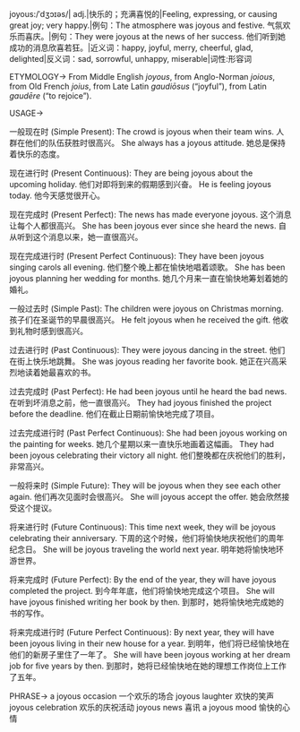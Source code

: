 joyous:/ˈdʒɔɪəs/| adj.|快乐的；充满喜悦的|Feeling, expressing, or causing great joy; very happy.|例句：The atmosphere was joyous and festive. 气氛欢乐而喜庆。|例句：They were joyous at the news of her success. 他们听到她成功的消息欣喜若狂。|近义词：happy, joyful, merry, cheerful, glad, delighted|反义词：sad, sorrowful, unhappy, miserable|词性:形容词

ETYMOLOGY->
From Middle English *joyous*, from Anglo-Norman *joious*, from Old French *joius*, from Late Latin *gaudiōsus* (“joyful”), from Latin *gaudēre* (“to rejoice”).

USAGE->

一般现在时 (Simple Present):
The crowd is joyous when their team wins.  人群在他们的队伍获胜时很高兴。
She always has a joyous attitude. 她总是保持着快乐的态度。

现在进行时 (Present Continuous):
They are being joyous about the upcoming holiday. 他们对即将到来的假期感到兴奋。
He is feeling joyous today. 他今天感觉很开心。

现在完成时 (Present Perfect):
The news has made everyone joyous.  这个消息让每个人都很高兴。
She has been joyous ever since she heard the news. 自从听到这个消息以来，她一直很高兴。

现在完成进行时 (Present Perfect Continuous):
They have been joyous singing carols all evening. 他们整个晚上都在愉快地唱着颂歌。
She has been joyous planning her wedding for months. 她几个月来一直在愉快地筹划着她的婚礼。

一般过去时 (Simple Past):
The children were joyous on Christmas morning. 孩子们在圣诞节的早晨很高兴。
He felt joyous when he received the gift. 他收到礼物时感到很高兴。

过去进行时 (Past Continuous):
They were joyous dancing in the street. 他们在街上快乐地跳舞。
She was joyous reading her favorite book. 她正在兴高采烈地读着她最喜欢的书。

过去完成时 (Past Perfect):
He had been joyous until he heard the bad news.  在听到坏消息之前，他一直很高兴。
They had joyous finished the project before the deadline. 他们在截止日期前愉快地完成了项目。


过去完成进行时 (Past Perfect Continuous):
She had been joyous working on the painting for weeks. 她几个星期以来一直快乐地画着这幅画。
They had been joyous celebrating their victory all night. 他们整晚都在庆祝他们的胜利，非常高兴。

一般将来时 (Simple Future):
They will be joyous when they see each other again.  他们再次见面时会很高兴。
She will joyous accept the offer. 她会欣然接受这个提议。

将来进行时 (Future Continuous):
This time next week, they will be joyous celebrating their anniversary.  下周的这个时候，他们将愉快地庆祝他们的周年纪念日。
She will be joyous traveling the world next year. 明年她将愉快地环游世界。

将来完成时 (Future Perfect):
By the end of the year, they will have joyous completed the project. 到今年年底，他们将愉快地完成这个项目。
She will have joyous finished writing her book by then. 到那时，她将愉快地完成她的书的写作。

将来完成进行时 (Future Perfect Continuous):
By next year, they will have been joyous living in their new house for a year. 到明年，他们将已经愉快地在他们的新房子里住了一年了。
She will have been joyous working at her dream job for five years by then. 到那时，她将已经愉快地在她的理想工作岗位上工作了五年。

PHRASE->
a joyous occasion  一个欢乐的场合
joyous laughter  欢快的笑声
joyous celebration  欢乐的庆祝活动
joyous news  喜讯
a joyous mood  愉快的心情
